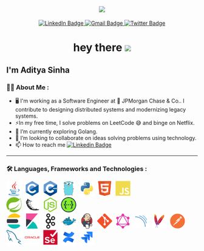 <div id="header" align="center">
<img src="https://media.giphy.com/media/TdjQAgDIkRsYm1HUbt/giphy.gif" width="30%">
</div>
<br>
<div id="badges" align="center">
  <a href="www.linkedin.com/in/sinhaaditya99">
    <img src="https://img.shields.io/badge/LinkedIn-blue?style=flat-square&logo=linkedin&logoColor=white" alt="LinkedIn Badge"/>
  </a>
  <a href="mailto:aditya.sinha99@gmail.com">
    <img src="https://img.shields.io/badge/Gmail-red?style=flat-square&logo=youtube&logoColor=white" alt="Gmail Badge"/>
  </a>
  <a href="#">
    <img src="https://img.shields.io/badge/Twitter-blue?style=flat-square&logo=twitter&logoColor=white" alt="Twitter Badge"/>
  </a>
</div>
<h1 align="center">
  hey there
  <img src="https://media.giphy.com/media/hvRJCLFzcasrR4ia7z/giphy.gif" width="30px"/>
</h1>

## I'm Aditya Sinha
### 👨‍💻 About Me :
- 🖥️ I'm working as a Software Engineer at 🏦 JPMorgan Chase & Co.. I contribute to designing distributed systems and modernizing legacy systems.
- ⚡In my free time, I solve problems on LeetCode 😅 and binge on Netflix.
- 🌱 I’m currently exploring Golang.
- 💞️ I’m looking to collaborate on ideas solving problems using technology.
- 📫 How to reach me [![Linkedin Badge](https://img.shields.io/badge/-sinhaaditya99-blue?style=flat-square&logo=Linkedin&logoColor=white)](www.linkedin.com/in/sinhaaditya99)

----
### 🛠️ Languages, Frameworks and Technologies :
<div>
  <img src="https://github.com/devicons/devicon/blob/master/icons/java/java-original.svg" title="Java" width="40" height="40" />&nbsp;
  <img src="https://github.com/devicons/devicon/blob/master/icons/c/c-original.svg" title="C" width="40" height="40" />&nbsp;
  <img src="https://github.com/devicons/devicon/blob/master/icons/cplusplus/cplusplus-original.svg" title="C" width="40" height="40" />&nbsp;
  <img src="https://github.com/devicons/devicon/blob/master/icons/go/go-original.svg" title="Go" width="40" height="40" />&nbsp;
  <img src="https://github.com/devicons/devicon/blob/master/icons/python/python-original.svg" title="Python" width="40" height="40" />&nbsp;
  <img src="https://github.com/devicons/devicon/blob/master/icons/html5/html5-original.svg" title="HTML" width="40" height="40" />&nbsp;
  <img src="https://github.com/devicons/devicon/blob/master/icons/javascript/javascript-plain.svg" title="JS" width="40" height="40" />&nbsp;
</div>
<div>
    <img src="https://github.com/devicons/devicon/blob/master/icons/spring/spring-original.svg" title="Spring" width="40" height="40" />&nbsp;
    <img src="https://github.com/devicons/devicon/blob/master/icons/flask/flask-original.svg" title="Flask" width="40" height="40" />&nbsp;
    <img src="https://github.com/devicons/devicon/blob/master/icons/nodejs/nodejs-original.svg" title="NodeJS" width="40" height="40" />&nbsp;
    <img src="https://github.com/devicons/devicon/blob/develop/icons/swagger/swagger-original.svg" title="Swagger" width="40" height="40" />&nbsp;
</div>
<div>
  <img src="https://github.com/devicons/devicon/blob/develop/icons/elasticsearch/elasticsearch-original.svg" title="Elasticsearch" width="40" height="40" />&nbsp
  <img src="https://github.com/devicons/devicon/blob/develop/icons/kibana/kibana-original.svg" title="Kibana" width="40" height="40" />&nbsp
  <img src="https://github.com/devicons/devicon/blob/master/icons/apachekafka/apachekafka-original.svg" title="Kafka" width="40" height="40" />&nbsp;
  <img src="https://github.com/devicons/devicon/blob/master/icons/docker/docker-original.svg" title="Docker" width="40" height="40" />&nbsp;
  <img src="https://github.com/devicons/devicon/blob/develop/icons/jenkins/jenkins-original.svg" title="Jenkins" width="40" height="40" />&nbsp;
  <img src="https://github.com/devicons/devicon/blob/master/icons/git/git-original.svg" title="Git" width="40" height="40" />&nbsp;
  <img src="https://github.com/devicons/devicon/blob/master/icons/graphql/graphql-plain.svg" title="GraphQL" width="40" height="40" />&nbsp;
  <img src="https://github.com/devicons/devicon/blob/develop/icons/sonarqube/sonarqube-original.svg" title="SonarQube" width="40" height="40" />&nbsp;
  <img src="https://github.com/devicons/devicon/blob/develop/icons/maven/maven-original.svg" title="Maven" width="40" height="40" />&nbsp;
  <img src="https://github.com/devicons/devicon/blob/develop/icons/postman/postman-original.svg" title="Postman" width="40" height="40" />&nbsp;
  <img src="https://github.com/devicons/devicon/blob/master/icons/mysql/mysql-original.svg" title="MYSQL" width="40" height="40" />&nbsp;
  <img src="https://github.com/devicons/devicon/blob/master/icons/oracle/oracle-original.svg" title="Oracle" width="40" height="40" />&nbsp;
  <img src="https://github.com/devicons/devicon/blob/master/icons/selenium/selenium-original.svg" title="Selenium" width="40" height="40" />&nbsp;
  <img src="https://github.com/devicons/devicon/blob/master/icons/confluence/confluence-original.svg" title="Confluence" width="40" height="40" />&nbsp;
  <img src="https://github.com/devicons/devicon/blob/master/icons/jira/jira-original.svg" title="Jira" width="40" height="40" />&nbsp;
</div>
<!---
jrsinha2/jrsinha2 is a ✨ special ✨ repository because its `README.md` (this file) appears on your GitHub profile.
You can click the Preview link to take a look at your changes.
--->
